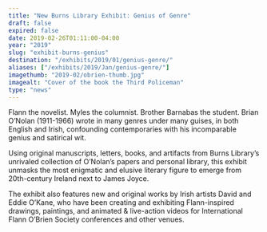 ```yaml
---
title: "New Burns Library Exhibit: Genius of Genre"
draft: false
expired: false
date: 2019-02-26T01:11:00-04:00
year: "2019"
slug: "exhibit-burns-genius"
destination: "/exhibits/2019/01/genius-genre/"
aliases: ["/exhibits/2019/Jan/genius-genre/"]
imagethumb: "2019-02/obrien-thumb.jpg"
imagealt: "Cover of the book the Third Policeman"
type: "news"
---
```



Flann the novelist. Myles the columnist. Brother Barnabas the student. Brian O’Nolan (1911-1966) wrote in many genres under many guises, in both English and Irish, confounding contemporaries with his incomparable genius and satirical wit.

Using original manuscripts, letters, books, and artifacts from Burns Library’s unrivaled collection of O’Nolan’s papers and personal library, this exhibit unmasks the most enigmatic and elusive literary figure to emerge from 20th-century Ireland next to James Joyce.

The exhibit also features new and original works by Irish artists David and Eddie O’Kane, who have been creating and exhibiting Flann-inspired drawings, paintings, and animated & live-action videos for International Flann O’Brien Society conferences and other venues.
